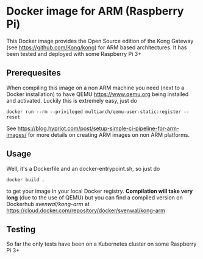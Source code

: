 # Docker image for ARM (Raspberry Pi)
This Docker image provides the Open Source edition of the Kong Gateway (see https://github.com/Kong/kong) for ARM based architectures. It has been tested and deployed with some Raspberry Pi 3+

## Prerequesites
When compiling this image on a non ARM machine you need (next to a Docker installation) to have QEMU <https://www.qemu.org> being installed and activated. Luckily this is extremely easy, just do

```
docker run --rm --privileged multiarch/qemu-user-static:register --reset
```
  
See <https://blog.hypriot.com/post/setup-simple-ci-pipeline-for-arm-images/> for more details on creating ARM images on non ARM platforms.

## Usage
Well, it's a Dockerfile and an docker-entrypoint.sh, so just do

```
docker build . 
```
  
to get your image in your local Docker registry. **Compilation will take very long** (due to the use of QEMU) but you can find a compiled version on Dockerhub *svenwal/kong-arm* at <https://cloud.docker.com/repository/docker/svenwal/kong-arm>

## Testing
So far the only tests have been on a Kubernetes cluster on some Raspberry Pi 3+ 